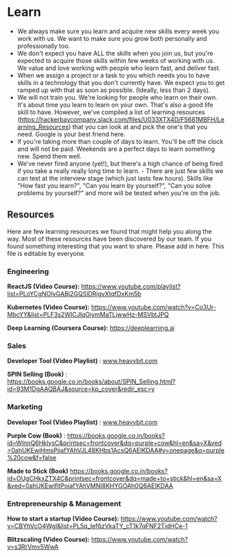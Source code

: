 # Learn

- We always make sure you learn and acquire new skills every week you work with us. We want to make sure you grow both personally and professionally too.
- We don't expect you have ALL the skills when you join us, but you're expected to acquire those skills within few weeks of working with us. We value and love working with people who learn fast, and deliver fast.
- When we assign a project or a task to you which needs you to have skills in a technology that you don't currently have. We expect you to get ramped up with that as soon as possible. (Ideally, less than 2 days).
- We will not train you. We're looking for people who learn on their own. It's about time you learn to learn on your own. That's also a good life skill to have. However, we've compiled a list of learning resources (https://hackerbaycompany.slack.com/files/U033XTX4D/F5681MBFH/Learning_Resources) that you can look at and pick the one's that you need. Google is your best friend here.
- If you're taking more than couple of days to learn. You'll be off the clock and will not be paid. Weekends are a perfect days to learn something new. Spend them well.
- We've never fired anyone (yet!), but there's a high chance of being fired if you take a really really long time to learn. - There are just few skills we can test at the interview stage (which just lasts few hours). Skills like "How fast you learn?", "Can you learn by yourself?", "Can you solve problems by yourself?" and more will be tested when you're on the job.


## Resources

Here are few learning resources we found that might help you along the way. Most of these resources have been discovered by our team. If you found something interesting that you want to share. Please add in here. This file is editable by everyone.

### Engineering

**ReactJS (Video Course):** https://www.youtube.com/playlist?list=PLoYCgNOIyGABj2GQSlDRjgvXtqfDxKm5b

**Kubernetes (Video Course):** https://www.youtube.com/watch?v=Co3Ur-MbcYY&list=PLF3s2WICJlqOiymMaTLjwwHz-MSVbtJPQ

**Deep Learning (Coursera Course):** https://deeplearning.ai


### Sales
**Developer Tool (Video Playlist)** : www.heavybit.com

**SPIN Selling (Book)** : https://books.google.co.in/books/about/SPIN_Selling.html?id=93M1DgAAQBAJ&source=kp_cover&redir_esc=y


### Marketing
**Developer Tool (Video Playlist)** : www.heavybit.com

**Purple Cow (Book)** : https://books.google.co.in/books?id=WlnnQ6HklysC&printsec=frontcover&dq=purple+cow&hl=en&sa=X&ved=0ahUKEwiHmsPjiafYAhVJL48KHbs1AcsQ6AEIKDAA#v=onepage&q=purple%20cow&f=false

**Made to Stick (Book)** https://books.google.co.in/books?id=OUgCHkxZTX4C&printsec=frontcover&dq=made+to+stick&hl=en&sa=X&ved=0ahUKEwifitPoiafYAhVMNI8KHYGOAh0Q6AEIKDAA


### Entrepreneurship & Management
**How to start a startup (Video Course):** https://www.youtube.com/watch?v=CBYhVcO4WgI&list=PL5q_lef6zVkaTY_cT1k7qFNF2TidHCe-1

**Blitzscaling (Video Course):** https://www.youtube.com/watch?v=s3RrVmv5WwA
